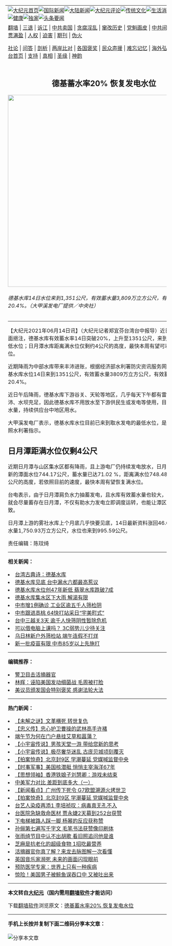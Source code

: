 <a name="1" id="1" target="_blank"></a><span id="1"></span>
<table align=center border="0"><tr><td colspan="2" VALIGN=TOP><a href="https://github.com/hipqzb3459/djy/blob/master/gb/nf1351518.md#1"><img src="https://raw.githubusercontent.com/hipqzb3459/www/master/t/djy/1.jpg" title="大纪元首页" alt="大纪元首页"></a><a href="https://github.com/hipqzb3459/djy/blob/master/gb/n24hr.md#1"><img src="https://raw.githubusercontent.com/hipqzb3459/www/master/t/djy/3.jpg" title="国际新闻" alt="国际新闻"></a><a href="https://github.com/hipqzb3459/djy/blob/master/gb/nsc413.md#1"><img src="https://raw.githubusercontent.com/hipqzb3459/www/master/t/djy/4.jpg" title="大陆新闻" alt="大陆新闻"></a><a href="https://github.com/hipqzb3459/djy/blob/master/gb/news392.md#1"><img src="https://raw.githubusercontent.com/hipqzb3459/www/master/t/djy/5.jpg" title="大纪元评论" alt="大纪元评论"></a><a href="https://github.com/hipqzb3459/djy/blob/master/gb/news2007.md#1"><img src="https://raw.githubusercontent.com/hipqzb3459/www/master/t/djy/6.jpg" title="传统文化" alt="传统文化"></a><a href="https://github.com/hipqzb3459/djy/blob/master/gb/news2008.md#1"><img src="https://raw.githubusercontent.com/hipqzb3459/www/master/t/djy/7.jpg" title="生活消费" alt="生活消费"></a><a href="https://github.com/hipqzb3459/djy/blob/master/gb/ncyule.md#1"><img src="https://raw.githubusercontent.com/hipqzb3459/www/master/t/djy/8.jpg" title="娱乐休闲" alt="娱乐休闲"></a><a href="https://github.com/hipqzb3459/djy/blob/master/gb/nsc1002.md#1"><img src="https://raw.githubusercontent.com/hipqzb3459/www/master/t/djy/9.jpg" title="健康" alt="健康"></a><a href="https://github.com/hipqzb3459/djy/blob/master/gb/nf6092.md#1"><img src="https://raw.githubusercontent.com/hipqzb3459/www/master/t/djy/10a.jpg" title="独家" alt="独家"></a><a href="https://github.com/hipqzb3459/djy/blob/master/gb/nf4514.md#1"><img src="https://raw.githubusercontent.com/hipqzb3459/www/master/t/djy/12a.jpg" title="头条要闻" alt="头条要闻"></a></td></tr>
<tr><td colspan="2" VALIGN=TOP><a target="_blank" href="https://github.com/hipqzb3459/www/blob/master/README.md?zsrh#1">翻墙</a> | <a target="_blank" href="https://github.com/hipqzb3459/djy/blob/master/gb/nf5657.md#1">三退</a> | <a target="_blank" href="https://github.com/hipqzb3459/djy/blob/master/gb/nf6124.md#1">诉江</a> | <a target="_blank" href="https://github.com/hipqzb3459/djy/blob/master/gb/nf1176117.md#1">中共卖国</a> | <a target="_blank" href="https://github.com/hipqzb3459/djy/blob/master/gb/nf5773.md#1">贪腐淫乱</a> | <a target="_blank" href="https://github.com/hipqzb3459/djy/blob/master/gb/nf1176115.md#1">窜改历史</a> | <a target="_blank" href="https://github.com/hipqzb3459/djy/blob/master/gb/nf1176107.md#1">党魁画皮</a> | <a target="_blank" href="https://github.com/hipqzb3459/djy/blob/master/gb/nf1320400.md#1">中共间谍</a> | <a target="_blank" href="https://github.com/hipqzb3459/djy/blob/master/gb/nf1176114.md#1">破坏传统</a> | <a target="_blank" href="https://github.com/hipqzb3459/ntdtv/blob/master/gb/prog447_1.md#1">恶贯满盈</a> | <a target="_blank" href="https://github.com/hipqzb3459/djy/blob/master/gb/ncid278.md#1">人权</a> | <a target="_blank" href="https://github.com/hipqzb3459/djy/blob/master/gb/nf1176111.md#1">迫害</a> | <a target="_blank" href="https://gitlab.com/szzdlab/mh-qikan/blob/master/README.md#1">期刊</a> | <a target="_blank" href="https://github.com/hipqzb3459/djy/blob/master/gb/nf5562.md#1">伪火</a></p><p><a target="_blank" href="https://github.com/hipqzb3459/djy/blob/master/gb/9p.md#1">社论</a> | <a target="_blank" href="https://github.com/hipqzb3459/djy/blob/master/gb/nf4378.md#1">问答</a> | <a target="_blank" href="https://github.com/hipqzb3459/djy/blob/master/gb/nf5792.md#1">剖析</a> | <a target="_blank" href="https://github.com/hipqzb3459/djy/blob/master/gb/nf5735.md#1">两岸比对</a> | <a target="_blank" href="https://github.com/hipqzb3459/djy/blob/master/gb/nf6119.md#1">各国褒奖</a> | <a target="_blank" href="https://github.com/hipqzb3459/djy/blob/master/gb/nf6120.md#1">民众声援</a> | <a target="_blank" href="https://github.com/hipqzb3459/djy/blob/master/gb/nf1188594.md#1">难忘记忆</a> | <a target="_blank" href="https://github.com/hipqzb3459/djy/blob/master/gb/nf3180.md#1">海外弘传</a> | <a target="_blank" href="https://github.com/hipqzb3459/djy/blob/master/gb/nf5410.md#1">万人上访</a> | <a target="_blank" href="https://github.com/hipqzb3459/www/blob/master/README.md?zsrh#1">平台首页</a> | <a target="_blank" href="https://github.com/hipqzb3459/djy/blob/master/gb/nf4386.md#1">支持</a> | <a target="_blank" href="https://github.com/hipqzb3459/djy/blob/master/gb/nf4389.md#1">真相</a> | <a target="_blank" href="https://github.com/hipqzb3459/djy/blob/master/gb/nf5790.md#1">圣缘</a> | <a target="_blank" href="https://github.com/hipqzb3459/djy/blob/master/gb/nf4786.md#1">神韵</a></td></tr>
<tr><td VALIGN=TOP width="626"><h2 align=center>德基蓄水率20% 恢复发电水位</h2>
<img width="600" src="https://i.epochtimes.com/assets/uploads/2021/06/id13021180-502526-600x400.jpg" />
<h6>德基水库14日水位来到1,351公尺，有效蓄水量3,809万立方公尺，有效蓄水率20.4%。（大甲溪发电厂提供／中央社）
</h6>
<hr>
<p>【大纪元2021年06月14日讯】（大纪元记者郑宜芬台湾台中报导）近日<ahref="https://github.com/hipqzb3459/djy/blob/master/gb/tag/%E4%B8%AD%E9%83%A8.md#1">中部</a>受惠锋面挹注，德基<ahref="https://github.com/hipqzb3459/djy/blob/master/gb/tag/%E6%B0%B4%E5%BA%93.md#1">水库</a>有效蓄水率14日突破20%，上升至1351公尺，来到取水发电的最低<ahref="https://github.com/hipqzb3459/djy/blob/master/gb/tag/%E6%B0%B4%E4%BD%8D.md#1">水位</a>；<ahref="https://github.com/hipqzb3459/djy/blob/master/gb/tag/%E6%97%A5%E6%9C%88%E6%BD%AD.md#1">日月潭</a>水库距离满水位仅剩约4公尺的高度，最快本周有望可以恢复满水位。</p>
<p>近期降雨为<ahref="https://github.com/hipqzb3459/djy/blob/master/gb/tag/%E4%B8%AD%E9%83%A8.md#1">中部</a><ahref="https://github.com/hipqzb3459/djy/blob/master/gb/tag/%E6%B0%B4%E5%BA%93.md#1">水库</a>带来丰沛进账，根据经济部水利署防灾资讯服务网资料显示，<ahref="https://github.com/hipqzb3459/djy/blob/master/gb/tag/%E5%BE%B7%E5%9F%BA%E6%B0%B4%E5%BA%93.md#1">德基水库</a><ahref="https://github.com/hipqzb3459/djy/blob/master/gb/tag/%E6%B0%B4%E4%BD%8D.md#1">水位</a>14日来到1351公尺，有效蓄水量3809万立方公尺，有效蓄水率20.4%。</p>
<p>近日午后降雨，<ahref="https://github.com/hipqzb3459/djy/blob/master/gb/tag/%E5%BE%B7%E5%9F%BA%E6%B0%B4%E5%BA%93.md#1">德基水库</a>下游谷关、天轮等地区，几乎每天下午都有雷阵雨，雨量丰沛、水坝充足，因此德基水库不用放水至下游供民生或发电等使用，目前将全力储蓄水量，持续供应台中地区用水。</p>
<p>大甲溪发电厂表示，德基水库水位目前已来到取水发电的最低水位，是否重启发电遵照水利署指示。</p>
<h2><ahref="https://github.com/hipqzb3459/djy/blob/master/gb/tag/%E6%97%A5%E6%9C%88%E6%BD%AD.md#1">日月潭</a>距满水位仅剩4公尺</h2>
<p>近期日月潭与山区集水区都有降雨，且上游电厂仍持续发电放水，日月潭水库14日最新的潭面水位744.17公尺，蓄水量已达71.02 %，距离满水位748.48公尺剩下约4公尺的高度，若依照目前的速度，最快本周有望恢复满水位。</p>
<p>台电表示，由于日月潭肩负水力抽蓄发电，且水库有效蓄水量也较大，因此上游有水就会尽量蓄存在日月潭，不仅有助水力发电立即调度运转，也能让潭区恢复昔日景致。</p>
<p>日月潭上游的雾社水库上个月底几乎快要见底，14日最新资料涨回46.66 %，有效蓄水量1,750.93万立方公尺，水位也来到995.59公尺。</p>
<p>责任编辑：陈玟绮</p>

<hr>


<strong>相关新闻：</strong>
<li><a href="https://github.com/hipqzb3459/djy/blob/master/gb/21/1/19/n12698252.md#1">台湾古典诗：德基水库</a></li>
<li><a href="https://github.com/hipqzb3459/djy/blob/master/gb/21/3/15/n12811955.md#1">德基水库见底   台中漏水六都最高惹议</a></li>
<li><a href="https://github.com/hipqzb3459/djy/blob/master/gb/21/5/10/n12937021.md#1">德基水库水位创47年新低 翡翠水库跌破7成</a></li>
<li><a href="https://github.com/hipqzb3459/djy/blob/master/gb/21/5/21/n12966108.md#1">德基水库集水区下大雨 解渴有限</a></li>
<li><a href="https://github.com/hipqzb3459/djy/blob/master/gb/21/6/14/n13020915.md#1">中市增1例确诊 工业区逾五千人筛检阴</a></li>
<li><a href="https://github.com/hipqzb3459/djy/blob/master/gb/21/6/14/n13020882.md#1">中市跟进高桃  64快打站采日“宇美町式”</a></li>
<li><a href="https://github.com/hipqzb3459/djy/blob/master/gb/21/6/13/n13019163.md#1">台中三越关3天 逾千人快筛阴性暂除危机</a></li>
<li><a href="https://github.com/hipqzb3459/djy/blob/master/gb/21/6/13/n13019043.md#1">可以借电脑上课吗？  3C弱势儿少待关注</a></li>
<li><a href="https://github.com/hipqzb3459/djy/blob/master/gb/21/6/12/n13017827.md#1">乌日林新户外筛检站  端午连假不打烊</a></li>
<li><a href="https://github.com/hipqzb3459/djy/blob/master/gb/21/6/12/n13017502.md#1">新一批疫苗有限 中市85岁以上先施打</a></li>
<hr>


<strong>编辑推荐：</strong>
<li><a href="https://github.com/hipqzb3459/djy/blob/master/gb/16/3/16/n4663449.md?dfh#1" target="_blank">警卫目击活摘器官</a></li><li><a href="https://github.com/tsiac2612/djy/blob/master/gb/19/4/16/n11191240.md#1" target="_blank">林辉：诬陷美国发动细菌战 毛周被打脸</a></li><li><a href="https://github.com/tsiac2612/djy/blob/master/gb/19/5/28/n11285941.md#1" target="_blank">美议员颁发国会特别褒奖 感谢法轮大法</a></li>
<hr>

<strong>热门新闻：</strong>
<li><a href="https://github.com/hipqzb3459/djy/blob/master/gb/21/6/4/n12999902.md#1">【未解之谜】文革横死 转世复仇</a></li>
<li><a href="https://github.com/hipqzb3459/djy/blob/master/gb/21/6/8/n13008207.md#1">【忠义传】忠心护卫曹操的武林高手许褚</a></li>
<li><a href="https://github.com/hipqzb3459/djy/blob/master/gb/21/6/5/n13000772.md#1">端午节为何在门户悬挂艾草和菖蒲？</a></li>
<li><a href="https://github.com/hipqzb3459/djy/blob/master/gb/21/6/8/n13008509.md#1">【小宇宙传说】男孩天堂一游 带给您新的思考</a></li>
<li><a href="https://github.com/hipqzb3459/djy/blob/master/gb/21/6/8/n13008212.md#1">【小宇宙传说】极尽奢华迷乱 古庞贝城顷刻覆灭</a></li>
<li><a href="https://github.com/hipqzb3459/djy/blob/master/gb/21/6/12/n13016906.md#1">【拍案惊奇】北京封9区 学潮蔓延 党媒喊监督中央</a></li>
<li><a href="https://github.com/hipqzb3459/djy/blob/master/gb/21/6/12/n13018033.md#1">【时事军事】美国核潜艇 悄悄主宰海洋67年</a></li>
<li><a href="https://github.com/hipqzb3459/djy/blob/master/gb/21/5/24/n12972863.md#1">【思想领袖】香港铁娘子刘慧卿：游戏未结束</a></li>
<li><a href="https://github.com/hipqzb3459/djy/blob/master/gb/21/6/11/n13016556.md#1">中美军力对比 差距到底多大（一）</a></li>
<li><a href="https://github.com/hipqzb3459/djy/blob/master/gb/21/6/11/n13016240.md#1">【新闻看点】广州传下死令 G7欧盟溯源火烤世卫</a></li>
<li><a href="https://github.com/hipqzb3459/djy/blob/master/gb/21/6/12/n13016906.md#1">【拍案惊奇】北京封9区 学潮蔓延 党媒喊监督中央</a></li>
<li><a href="https://github.com/hipqzb3459/djy/blob/master/gb/21/6/13/n13018705.md#1">台艺人染疫再添1 李培祯叹：病毒真无孔不入</a></li>
<li><a href="https://github.com/hipqzb3459/djy/blob/master/gb/21/6/13/n13018566.md#1">台医院急缺救命医材 贾永婕2天募到252台获赞</a></li>
<li><a href="https://github.com/hipqzb3459/djy/blob/master/gb/21/6/12/n13016755.md#1">下电梯被路人踩一脚 杨幂的反应获称赞</a></li>
<li><a href="https://github.com/hipqzb3459/djy/blob/master/gb/21/6/11/n13016233.md#1">孙俪第七遍写千字文 毛笔书法获赞像印刷体</a></li>
<li><a href="https://github.com/hipqzb3459/djy/blob/master/gb/21/6/13/n13019789.md#1">张雨绮节目中认不出胡歌 看旧照追问他是谁</a></li>
<li><a href="https://github.com/hipqzb3459/djy/blob/master/gb/21/6/7/n13005395.md#1">芝麻是抗老化的超级食物 1招吃最营养</a></li>
<li><a href="https://github.com/hipqzb3459/djy/blob/master/gb/21/6/10/n13013820.md#1">活摘器官你真了解？来龙去脉图解一次看懂</a></li>
<li><a href="https://github.com/hipqzb3459/djy/blob/master/gb/21/6/12/n13017353.md#1">英国音乐家濒死 未来的画面闪现眼前</a></li>
<li><a href="https://github.com/hipqzb3459/djy/blob/master/gb/21/6/12/n13018195.md#1">预防医学专家：世界上只有一种疾病</a></li>
<li><a href="https://github.com/hipqzb3459/djy/blob/master/gb/21/6/13/n13018706.md#1">惊险！美国男子被鲸鱼误吞口中 又被吐出来</a></li>
<hr>

<strong>本文转自<a href="https://www.epochtimes.com">大纪元</a>（国内需用<a href="https://github.com/hipqzb3459/www/blob/master/README.md#8">翻墙软件</a>才能访问）</strong><p>下载<a href="https://github.com/hipqzb3459/www/blob/master/README.md#8">翻墙软件</a>浏览原文：<a href="https://www.epochtimes.com/gb/21/6/14/n13021178.htm">德基蓄水率20% 恢复发电水位</a></p><hr>

<strong>手机上长按并复制下面二维码分享本文章：</strong><br><br><img src="https://chart.apis.google.com/chart?cht=qr&chs=240x240&choe=UTF-8&chld=M|2&chl=https://github.com/hipqzb3459/djy/blob/master/gb/21/6/14/n13021178.md%231" title="分享本文章"></td><td VALIGN=TOP><a href="https://github.com/hipqzb3459/djy/blob/master/gb/16/1/21/n4622075.md?dfh#1" target="_blank"><img src="https://raw.githubusercontent.com/hipqzb3459/djy/master/gb/300/wei-f1.jpg" title="中共的伪火骗局"  alt="中共的伪火骗局"></a><br><a href="https://github.com/hipqzb3459/www/blob/master/README.md?dfh#9" target="_blank"><img src="https://raw.githubusercontent.com/hipqzb3459/djy/master/gb/300/yong-h.jpg" title="永恒的见证"  alt="永恒的见证"></a><br><a href="https://github.com/hipqzb3459/djy/blob/master/gb/13/9/29/n3974789.md?dfh#1" target="_blank"><img src="https://raw.githubusercontent.com/hipqzb3459/djy/master/gb/300/shang-lnz.jpg" title="善良女子被中共投男牢"  alt="善良女子被中共投男牢"></a><br><a href="https://github.com/hipqzb3459/djy/blob/master/gb/16/3/16/n4663449.md?dfh#1" target="_blank"><img src="https://raw.githubusercontent.com/hipqzb3459/djy/master/gb/300/huo-z3.jpg" title="警卫目击活摘器官"  alt="警卫目击活摘器官"></a><br><a href="https://github.com/hipqzb3459/djy/blob/master/gb/16/8/7/n8177641.md?dfh#1" target="_blank"><img src="https://raw.githubusercontent.com/hipqzb3459/djy/master/gb/300/huo-z4.jpg" title="证人描述活摘恐怖"  alt="证人描述活摘恐怖"></a><br><a href="https://github.com/hipqzb3459/djy/blob/master/gb/10/4/19/n2881569.md?dfh#1" target="_blank"><img src="https://raw.githubusercontent.com/hipqzb3459/djy/master/gb/300/huo-z1.jpg" title="揭开活摘器官黑幕"  alt="揭开活摘器官黑幕"></a><br><a href="https://github.com/hipqzb3459/djy/blob/master/gb/10/11/7/n3077476.md?dfh#1" target="_blank"><img src="https://raw.githubusercontent.com/hipqzb3459/djy/master/gb/300/ma-ks.jpg" title="马克思的成魔之路"  alt="马克思的成魔之路"></a><br><a href="https://github.com/hipqzb3459/djy/blob/master/gb/14/6/9/n4173977.md?dfh#1" target="_blank"><img src="https://raw.githubusercontent.com/hipqzb3459/djy/master/gb/300/chang-zs.jpg" title="藏字石 蕴天机"  alt="藏字石 蕴天机"></a><br><a href="https://github.com/hipqzb3459/djy/blob/master/gb/18/5/10/n10381511.md?dfh#1" target="_blank"><img src="https://raw.githubusercontent.com/hipqzb3459/djy/master/gb/300/st1.jpg" title="关注三亿人三退"  alt="关注三亿人三退"></a><br><a href="https://github.com/hipqzb3459/djy/blob/master/gb/18/3/21/n10237682.md?dfh#1" target="_blank"><img src="https://raw.githubusercontent.com/hipqzb3459/djy/master/gb/300/jie-t.jpg" title="解体中共复兴中华"  alt="解体中共复兴中华"></a><br><a href="https://github.com/hipqzb3459/djy/blob/master/gb/9/2/9/n2422991.md?dfh#1" target="_blank"><img src="https://raw.githubusercontent.com/hipqzb3459/djy/master/gb/300/gao-zs.jpg" title="中共迫害良心律师"  alt="中共迫害良心律师"></a><br><a href="https://github.com/hipqzb3459/djy/blob/master/gb/18/12/9/n10900044.md?dfh#1" target="_blank"><img src="https://raw.githubusercontent.com/hipqzb3459/djy/master/gb/300/sj1.jpg" title="三百多万人举报江泽民"  alt="三百多万人举报江泽民"></a><br><a href="https://github.com/hipqzb3459/djy/blob/master/gb/18/8/28/n10672014.md?dfh#1" target="_blank"><img src="https://raw.githubusercontent.com/hipqzb3459/djy/master/gb/300/sj2.jpg" title="这些官员为何起诉江泽民"  alt="这些官员为何起诉江泽民"></a><br><a href="https://github.com/hipqzb3459/djy/blob/master/gb/8/12/18/n2367165.md?dfh#1" target="_blank"><img src="https://raw.githubusercontent.com/hipqzb3459/djy/master/gb/300/liangan.jpg" title="海峡两岸的强烈对比"  alt="海峡两岸的强烈对比"></a><br><a href="https://github.com/hipqzb3459/djy/blob/master/gb/15/12/10/n4593139.md?dfh#1" target="_blank"><img src="https://raw.githubusercontent.com/hipqzb3459/djy/master/gb/300/jia-ndzl.jpg" title="加拿大总理的贺信"  alt="加拿大总理的贺信"></a><br><a href="https://github.com/hipqzb3459/djy/blob/master/gb/11/6/17/n3289382.md?dfh#1" target="_blank"><img src="https://raw.githubusercontent.com/hipqzb3459/djy/master/gb/300/xiao-wd.jpg" title="探寻真相兼听则明"  alt="探寻真相兼听则明"></a><br><a href="https://github.com/hipqzb3459/djy/blob/master/gb/18/10/27/n10812623.md?dfh#1" target="_blank"><img src="https://raw.githubusercontent.com/hipqzb3459/djy/master/gb/300/yindu.jpg" title="印度媒体报道东方"  alt="印度媒体报道东方"></a><br><a href="https://github.com/hipqzb3459/djy/blob/master/gb/18/6/9/n10469652.md?dfh#1" target="_blank"><img src="https://raw.githubusercontent.com/hipqzb3459/djy/master/gb/300/xie-j.jpg" title="不一样的海外校园"  alt="不一样的海外校园"></a><br><a href="https://github.com/hipqzb3459/djy/blob/master/gb/7/4/5/n1669415.md?dfh#1" target="_blank"><img src="https://raw.githubusercontent.com/hipqzb3459/djy/master/gb/300/li-up.jpg" title="从大师到徒弟的传奇"  alt="从大师到徒弟的传奇"></a><br><a href="https://github.com/hipqzb3459/djy/blob/master/gb/17/5/26/n9191512.md?dfh#1" target="_blank"><img src="https://raw.githubusercontent.com/hipqzb3459/djy/master/gb/300/zfl2.jpg" title="亿万人与东方一本奇书"  alt="亿万人与东方一本奇书"></a><br><a href="https://github.com/hipqzb3459/djy/blob/master/gb/13/11/27/n4020290.md?dfh#1" target="_blank"><img src="https://raw.githubusercontent.com/hipqzb3459/djy/master/gb/300/zhen-h.jpg" title="大陆见不到的震撼场面"  alt="大陆见不到的震撼场面"></a><br><a href="https://github.com/hipqzb3459/djy/blob/master/gb/15/7/17/n4482910.md?dfh#1" target="_blank"><img src="https://raw.githubusercontent.com/hipqzb3459/djy/master/gb/300/dalu-sk.jpg" title="人心向善 大陆当初盛况"  alt="人心向善 大陆当初盛况"></a><br><a href="https://github.com/hipqzb3459/djy/blob/master/gb/19/1/5/n10955468.md?dfh#1" target="_blank"><img src="https://raw.githubusercontent.com/hipqzb3459/djy/master/gb/300/zfl1.jpg" title="追寻真理 这书讲什么"  alt="追寻真理 这书讲什么"></a><br><a href="https://github.com/hipqzb3459/www/blob/master/README.md?dfh#1" target="_blank"><img src="https://raw.githubusercontent.com/hipqzb3459/djy/master/gb/300/fq1.jpg" title="下载免费翻墙软件"  alt="下载免费翻墙软件"></a><br></td></tr></table>
